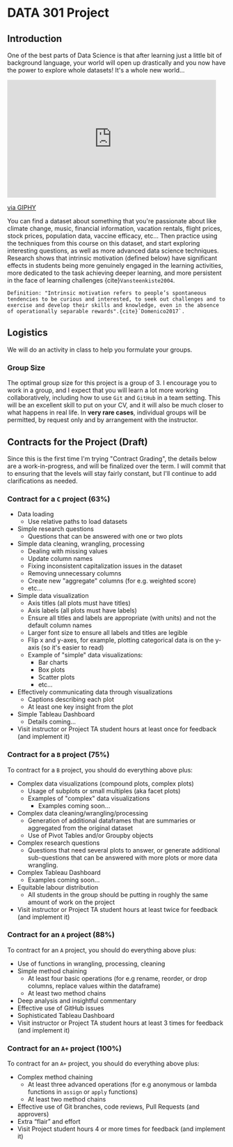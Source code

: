 # DATA 301 Project

## Introduction

One of the best parts of Data Science is that after learning just a little bit of background language, your world will open up drastically and you now have the power to explore whole datasets!
It's a whole new world...

<iframe src="https://giphy.com/embed/11thnyggFkrmmc" width="480" height="270" frameBorder="0" class="giphy-embed" allowFullScreen></iframe><p><a href="https://giphy.com/gifs/moments-part-11thnyggFkrmmc">via GIPHY</a></p>

You can find a dataset about something that you're passionate about like climate change, music, financial information, vacation rentals, flight prices, stock prices, population data, vaccine efficacy, etc...
Then practice using the techniques from this course on this dataset, and start exploring interesting questions, as well as more advanced data science techniques.
Research shows that intrinsic motivation (defined below) have significant effects in students being more genuinely engaged in the learning activities, more dedicated to the task achieving deeper learning, and more persistent in the face of learning challenges {cite}`Vansteenkiste2004`.

```{tip}
Definition: "Intrinsic motivation refers to people’s spontaneous tendencies to be curious and interested, to seek out challenges and to exercise and develop their skills and knowledge, even in the absence of operationally separable rewards".{cite}`Domenico2017`.
```

## Logistics

We will do an activity in class to help you formulate your groups.

### Group Size

The optimal group size for this project is a group of 3.
I encourage you to work in a group, and I expect that you will learn a lot more working collaboratively, including how to use `Git` and `GitHub` in a team setting.
This will be an excellent skill to put on your CV, and it will also be much closer to what happens in real life.
In **very rare cases**, individual groups will be permitted, by request only and by arrangement with the instructor.

## Contracts for the Project (Draft)

Since this is the first time I'm trying "Contract Grading", the details below are a work-in-progress, and will be finalized over the term.
I will commit that to ensuring that the levels will stay fairly constant, but I'll continue to add clarifications as needed.

### Contract for a `C` project (63%)

- Data loading
    - Use relative paths to load datasets
- Simple research questions
    - Questions that can be answered with one or two plots
- Simple data cleaning, wrangling, processing
    - Dealing with missing values
    - Update column names
    - Fixing inconsistent capitalization issues in the dataset
    - Removing unnecessary columns
    - Create new "aggregate" columns (for e.g. weighted score)
    - etc...
- Simple data visualization
    - Axis titles (all plots must have titles)
    - Axis labels (all plots must have labels)
    - Ensure all titles and labels are appropriate (with units) and not the default column names
    - Larger font size to ensure all labels and titles are legible
    - Flip x and y-axes, for example, plotting categorical data is on the y-axis (so it's easier to read)
    - Example of "simple" data visualizations:
        - Bar charts
        - Box plots
        - Scatter plots
        - etc...
- Effectively communicating data through visualizations
    - Captions describing each plot
    - At least one key insight from the plot
- Simple Tableau Dashboard
    - Details coming...
- Visit instructor or Project TA student hours at least once for feedback (and implement it)

### Contract for a `B` project (75%)

To contract for a `B` project, you should do everything above plus:

- Complex data visualizations (compound plots, complex plots)
    - Usage of subplots or small multiples (aka facet plots)
    - Examples of "complex" data visualizations
        - Examples coming soon...
- Complex data cleaning/wrangling/processing   
    - Generation of additional dataframes that are summaries or aggregated from the original dataset
    - Use of Pivot Tables and/or Groupby objects
- Complex research questions
    - Questions that need several plots to answer, or generate additional sub-questions that can be answered with more plots or more data wrangling.
- Complex Tableau Dashboard
    - Examples coming soon...
- Equitable labour distribution
    - All students in the group should be putting in roughly the same amount of work on the project
- Visit instructor or Project TA student hours at least twice for feedback (and implement it)

### Contract for an `A` project (88%)

To contract for an `A` project, you should do everything above plus:

- Use of functions in wrangling, processing, cleaning
- Simple method chaining
    - At least four basic operations (for e.g rename, reorder, or drop columns, replace values within the dataframe)
    - At least two method chains
- Deep analysis and insightful commentary
- Effective use of GitHub issues
- Sophisticated Tableau Dashboard
- Visit instructor or Project TA student hours at least 3 times for feedback (and implement it)

### Contract for an `A+` project (100%)

To contract for an `A+` project, you should do everything above plus:

- Complex method chaining
    - At least three advanced operations (for e.g anonymous or lambda functions in `assign` or `apply` functions)
    - At least two method chains
- Effective use of Git branches, code reviews, Pull Requests (and approvers)
- Extra “flair” and effort
- Visit Project student hours 4 or more times for feedback (and implement it)